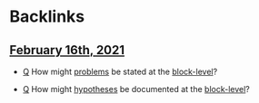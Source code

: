 
# Backlinks
## [February 16th, 2021](<February 16th, 2021.md>)
- [Q](<Q.md>) How might [problems](<problems.md>) be stated at the [block-level](<block-level.md>)?

- [Q](<Q.md>) How might [hypotheses](<hypotheses.md>) be documented at the [block-level](<block-level.md>)?

